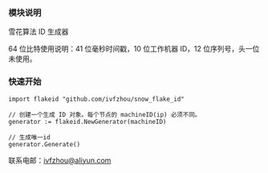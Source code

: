 ### 模块说明

雪花算法 ID 生成器

64 位比特使用说明：41 位毫秒时间戳，10 位工作机器 ID，12 位序列号，头一位未使用。

### 快速开始

```golang
import flakeid "github.com/ivfzhou/snow_flake_id"

// 创建一个生成 ID 对象。每个节点的 machineID(ip) 必须不同。
generator := flakeid.NewGenerator(machineID)

// 生成唯一id
generator.Generate()

```

联系电邮：ivfzhou@aliyun.com
